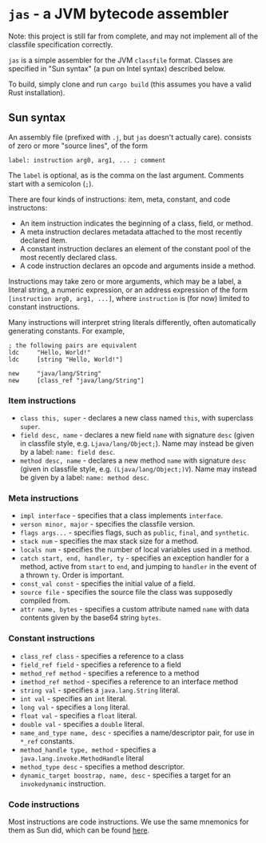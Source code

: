`jas` - a JVM bytecode assembler
=====

Note: this project is still far from complete, and may not implement
all of the classfile specification correctly.

`jas` is a simple assembler for the JVM `classfile` format. Classes 
are specified in "Sun syntax" (a pun on Intel syntax) described below. 

To build, simply clone and run `cargo build` (this assumes you have a 
valid Rust installation).

## Sun syntax

An assembly file (prefixed with `.j`, but `jas` doesn't actually care).
consists of zero or more "source lines", of the form

```
label: instruction arg0, arg1, ... ; comment
```

The `label` is optional, as is the comma on the last argument. Comments
start with a semicolon (`;`).

There are four kinds of instructions: item, meta, constant, and
code instructons:
 
- An item instruction indicates the beginning of a class, field, 
or method. 
- A meta instruction declares metadata attached to the most 
recently declared item.
- A constant instruction declares an element of the constant pool 
of the most recently declared class.
- A code instruction declares an opcode and arguments inside a 
method.

Instructions may take zero or more arguments, which may
be a label, a literal string, a numeric expression, or an
address expression of the form `[instruction arg0, arg1, ...]`,
where `instruction` is (for now) limited to constant instructions.

Many instructions will interpret string literals differently,
often automatically generating constants. For example,

```
; the following pairs are equivalent
ldc     "Hello, World!"
ldc     [string "Hello, World!"]
 
new     "java/lang/String"
new     [class_ref "java/lang/String"]
```

### Item instructions

- `class this, super` - declares a new class named `this`, with
superclass `super`.
- `field desc, name` - declares a new field `name` with signature
`desc` (given in classfile style, e.g. `Ljava/lang/Object;`).
Name may instead be given by a label: `name: field desc`.
- `method desc, name` - declares a new method `name` with signature
`desc` (given in classfile style, e.g. `(Ljava/lang/Object;)V`).
Name may instead be given by a label: `name: method desc`.

### Meta instructions

- `impl interface` - specifies that a class implements `interface`.
- `verson minor, major` - specifies the classfile version.
- `flags args...` - specifies flags, such as `public`, `final`, and `synthetic`.
- `stack num` - specifies the max stack size for a method.
- `locals num` - specifies the number of local variables used in a method.
- `catch start, end, handler, ty` - specifies an exception handler
for a method, active from `start` to `end`, and jumping to `handler`
in the event of a thrown `ty`. Order is important.
- `const_val const` - specifies the initial value of a field.
- `source file` - specifies the source file the class was supposedly
compiled from.
- `attr name, bytes` -  specifies a custom attribute named `name`
with data contents given by the base64 string `bytes`.

### Constant instructions

- `class_ref class` - specifies a reference to a class
- `field_ref field` - specifies a reference to a field
- `method_ref method` - specifies a reference to a method
- `imethod_ref method` - specifies a reference to an interface method
- `string val` - specifies a `java.lang.String` literal.
- `int val` - specifies an `int` literal.
- `long val` - specifies a `long` literal.
- `float val` - specifies a `float` literal.
- `double val` - specifies a `double` literal.
- `name_and_type name, desc` - specifies a name/descriptor pair,
for use in `*_ref` constants.
- `method_handle type, method` - specifies a `java.lang.invoke.MethodHandle` 
literal
- `method_type desc` - specifies a method descriptor.
- `dynamic_target boostrap, name, desc` - specifies a target for an 
`invokedynamic` instruction.

### Code instructions

Most instructions are code instructions. We use the same mnemonics
for them as Sun did, which can be found
 [here](https://docs.oracle.com/javase/specs/jvms/se7/html/jvms-6.html).
 


